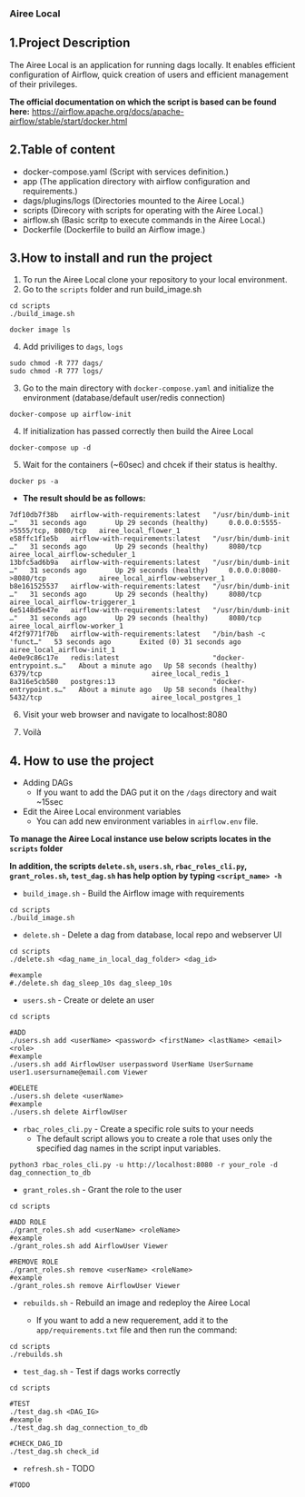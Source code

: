 ### Airee Local
## 1.Project Description
The Airee Local is an application for running dags locally. It enables efficient configuration of Airflow, quick creation of users and efficient management of their privileges.

**The official documentation on which the script is based can be found here:**
https://airflow.apache.org/docs/apache-airflow/stable/start/docker.html

## 2.Table of content
* docker-compose.yaml (Script with services definition.)
* app (The application directory with airflow configuration and requirements.)
* dags/plugins/logs (Directories mounted to the Airee Local.)
* scripts (Direcory with scripts for operating with the Airee Local.)
* airflow.sh (Basic scritp to execute commands in the Airee Local.)
* Dockerfile (Dockerfile to build an Airflow image.)
## 3.How to install and run the project
1. To run the Airee Local clone your repository to your local environment.
2. Go to the `scripts` folder and run build_image.sh
```
cd scripts
./build_image.sh

docker image ls
```
4. Add priviliges to `dags`, `logs`
```
sudo chmod -R 777 dags/
sudo chmod -R 777 logs/
```
3. Go to the main directory with `docker-compose.yaml` and initialize the environment (database/default user/redis connection)
```
docker-compose up airflow-init
```
4. If initialization has passed correctly then build the Airee Local
```
docker-compose up -d
```
5. Wait for the containers (~60sec) and chcek if their status is healthy.
```
docker ps -a
```
- **The result should be as follows:**
```
7df10db7f38b   airflow-with-requirements:latest   "/usr/bin/dumb-init …"   31 seconds ago       Up 29 seconds (healthy)     0.0.0.0:5555->5555/tcp, 8080/tcp   airee_local_flower_1
e58ffc1f1e5b   airflow-with-requirements:latest   "/usr/bin/dumb-init …"   31 seconds ago       Up 29 seconds (healthy)     8080/tcp                           airee_local_airflow-scheduler_1
13bfc5ad6b9a   airflow-with-requirements:latest   "/usr/bin/dumb-init …"   31 seconds ago       Up 29 seconds (healthy)     0.0.0.0:8080->8080/tcp             airee_local_airflow-webserver_1
b8e161525537   airflow-with-requirements:latest   "/usr/bin/dumb-init …"   31 seconds ago       Up 29 seconds (healthy)     8080/tcp                           airee_local_airflow-triggerer_1
6e5148d5e47e   airflow-with-requirements:latest   "/usr/bin/dumb-init …"   31 seconds ago       Up 29 seconds (healthy)     8080/tcp                           airee_local_airflow-worker_1
4f2f9771f70b   airflow-with-requirements:latest   "/bin/bash -c 'funct…"   53 seconds ago       Exited (0) 31 seconds ago                                      airee_local_airflow-init_1
4e0e9c86c17e   redis:latest                       "docker-entrypoint.s…"   About a minute ago   Up 58 seconds (healthy)     6379/tcp                           airee_local_redis_1
8a316e5cb580   postgres:13                        "docker-entrypoint.s…"   About a minute ago   Up 58 seconds (healthy)     5432/tcp                           airee_local_postgres_1
```
6. Visit your web browser and navigate to localhost:8080

7. Voilà
## 4. How to use the project
* Adding DAGs
    - If you want to add the DAG put it on the `/dags` directory and wait ~15sec
* Edit the Airee Local environment variables
    - You can add new environment variables in `airflow.env` file.

**To manage the Airee Local instance use below scripts locates in the `scripts` folder**

**In addition, the scripts `delete.sh`, `users.sh`, `rbac_roles_cli.py`, `grant_roles.sh`, `test_dag.sh`  has help option by typing `<script_name> -h`** 
* `build_image.sh` - Build the Airflow image with requirements
```
cd scripts
./build_image.sh
```
* `delete.sh` - Delete a dag from database, local repo and webserver UI
```
cd scripts
./delete.sh <dag_name_in_local_dag_folder> <dag_id>

#example
#./delete.sh dag_sleep_10s dag_sleep_10s
```

* `users.sh` - Create or delete an user
```
cd scripts

#ADD
./users.sh add <userName> <password> <firstName> <lastName> <email> <role>
#example
./users.sh add AirflowUser userpassword UserName UserSurname user1.usersurname@email.com Viewer

#DELETE
./users.sh delete <userName>
#example
./users.sh delete AirflowUser
```
* `rbac_roles_cli.py` - Create a specific role suits to your needs
    - The default script allows you to create a role that uses only the specified dag names in the script input variables.
```
python3 rbac_roles_cli.py -u http://localhost:8080 -r your_role -d dag_connection_to_db 
```
* `grant_roles.sh` - Grant the role to the user
```
cd scripts

#ADD ROLE
./grant_roles.sh add <userName> <roleName>
#example
./grant_roles.sh add AirflowUser Viewer

#REMOVE ROLE
./grant_roles.sh remove <userName> <roleName>
#example
./grant_roles.sh remove AirflowUser Viewer
```
* `rebuilds.sh` - Rebuild an image and redeploy the Airee Local

    - If you want to add a new requerement, add it to the `app/requirements.txt` file and then run the command:
```
cd scripts
./rebuilds.sh
```
* `test_dag.sh` - Test if dags works correctly
```
cd scripts

#TEST
./test_dag.sh <DAG_IG>
#example
./test_dag.sh dag_connection_to_db

#CHECK_DAG_ID
./test_dag.sh check_id
```

* `refresh.sh` - TODO
```
#TODO
```

